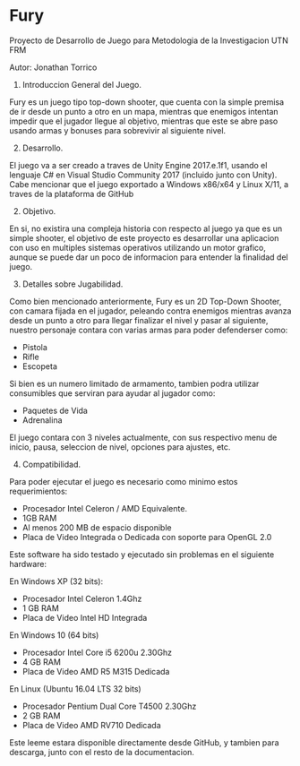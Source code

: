# Fury
Proyecto de Desarrollo de Juego para Metodologia de la Investigacion UTN FRM

Autor: Jonathan Torrico

1. Introduccion General del Juego.

Fury es un juego tipo top-down shooter, que cuenta con la simple premisa de ir desde un punto a otro en un mapa, mientras que enemigos intentan impedir que el jugador llegue al objetivo, mientras que este se abre paso usando armas y bonuses para sobrevivir al siguiente nivel.

2. Desarrollo.

El juego va a ser creado a traves de Unity Engine 2017.e.1f1, usando el lenguaje C# en Visual Studio Community 2017 (incluido junto con Unity). Cabe mencionar que el juego exportado a Windows x86/x64 y Linux X/11, a traves de la plataforma de GitHub

2. Objetivo.

En si, no existira una compleja historia con respecto al juego ya que es un simple shooter, el objetivo de este proyecto es desarrollar una aplicacion con uso en multiples sistemas operativos utilizando un motor grafico, aunque se puede dar un poco de informacion para entender la finalidad del juego.

3. Detalles sobre Jugabilidad.

Como bien mencionado anteriormente, Fury es un 2D Top-Down Shooter, con camara fijada en el jugador, peleando contra enemigos mientras avanza desde un punto a otro para llegar finalizar el nivel y pasar al siguiente, nuestro personaje contara con varias armas para poder defenderser como:

  - Pistola
  - Rifle
  - Escopeta

Si bien es un numero limitado de armamento, tambien podra utilizar consumibles que serviran para ayudar al jugador como:

  - Paquetes de Vida
  - Adrenalina
  
  El juego contara con 3 niveles actualmente, con sus respectivo menu de inicio, pausa, seleccion de nivel, opciones para ajustes, etc.
  
  4. Compatibilidad.
  
  Para poder ejecutar el juego es necesario como minimo estos requerimientos:
  
  - Procesador Intel Celeron / AMD Equivalente.
  - 1GB RAM
  - Al menos 200 MB de espacio disponible
  - Placa de Video Integrada o Dedicada con soporte para OpenGL 2.0
  
  Este software ha sido testado y ejecutado sin problemas en el siguiente hardware:
  

  En Windows XP (32 bits):
  
  - Procesador Intel Celeron 1.4Ghz
  - 1 GB RAM
  - Placa de Video Intel HD Integrada
  
  En Windows 10 (64 bits)
  
  - Procesador Intel Core i5 6200u 2.30Ghz
  - 4 GB RAM
  - Placa de Video AMD R5 M315 Dedicada
  
  En Linux (Ubuntu 16.04 LTS 32 bits)

  - Procesador Pentium Dual Core T4500 2.30Ghz
  - 2 GB RAM
  - Placa de Video AMD RV710 Dedicada

  Este leeme estara disponible directamente desde GitHub, y tambien para descarga, junto con el resto de la documentacion.
